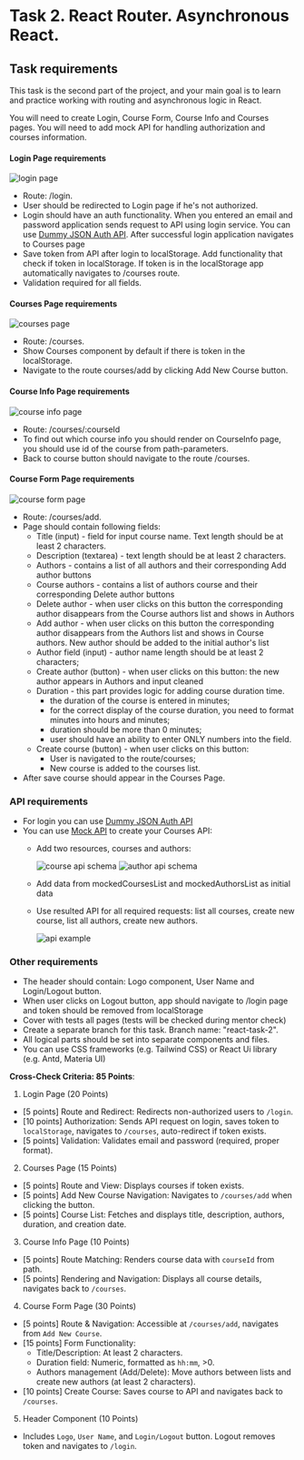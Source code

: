 # Task 2. React Router. Asynchronous React.

## Task requirements

This task is the second part of the project, and your main goal is to learn and practice working with routing and asynchronous logic in React.

You will need to create Login, Course Form, Course Info and Courses pages.
You will need to add mock API for handling authorization and courses information.


#### Login Page requirements

![login page](./assets/login.jpg)

- Route: /login.
- User should be redirected to Login page if he's not authorized.
- Login should have an auth functionality. When you entered an email and password application sends request to API using login service. You can use [Dummy JSON Auth API](https://dummyjson.com/docs/auth#auth-login). After successful login application navigates to Courses page
- Save token from API after login to localStorage. Add functionality that check if token in localStorage. If token is in the localStorage app automatically navigates to /courses route.
- Validation required for all fields.

#### Courses Page requirements

![courses page](./assets/courses.jpg)

- Route: /courses.
- Show Courses component by default if there is token in the localStorage.
- Navigate to the route courses/add by clicking Add New Course button.

#### Course Info Page requirements

![course info page](./assets/course-info.jpg)

- Route: /courses/:courseId
- To find out which course info you should render on CourseInfo page, you should use id of the course from path-parameters.
- Back to course button should navigate to the route /courses.

#### Course Form Page requirements

![course form page](./assets/course-form.jpg)

- Route: /courses/add.
- Page should contain following fields:
  - Title (input) - field for input course name. Text length should be at least 2 characters.
  - Description (textarea) - text length should be at least 2 characters.
  - Authors - contains a list of all authors and their corresponding Add author buttons
  - Course authors - contains a list of authors course and their corresponding Delete author buttons
  - Delete author - when user clicks on this button the corresponding author disappears from the Course authors list and shows in Authors
  - Add author - when user clicks on this button the corresponding author disappears from the Authors list and shows in Course authors. New author should be added to the initial author's list
  - Author field (input) - author name length should be at least 2 characters;
  - Create author (button) - when user clicks on this button: the new author appears in Authors and input cleaned
  - Duration - this part provides logic for adding course duration time.
    - the duration of the course is entered in minutes;
    - for the correct display of the course duration, you need to format minutes into hours and minutes;
    - duration should be more than 0 minutes;
    - user should have an ability to enter ONLY numbers into the field.
  - Create course (button) - when user clicks on this button:
    - User is navigated to the route/courses;
    - New course is added to the courses list.
- After save course should appear in the Courses Page. 

### API requirements

- For login you can use [Dummy JSON Auth API](https://dummyjson.com/docs/auth#auth-login)
- You can use [Mock API](https://mockapi.io/) to create your Courses API:
  - Add two resources, courses and authors:

    ![course api schema](./assets/course-api-schema.png)
    ![author api schema](./assets/author-api-schema.png)
  - Add data from mockedCoursesList and mockedAuthorsList as initial data 
  - Use resulted API for all required requests: list all courses, create new course, list all authors, create new authors.

    ![api example](./assets/api-example.png)

### Other requirements

- The header should contain: Logo component, User Name and Login/Logout button.
- When user clicks on Logout button, app should navigate to /login page and token should be removed from localStorage
- Cover with tests all pages (tests will be checked during mentor check)
- Create a separate branch for this task. Branch name: "react-task-2".
- All logical parts should be set into separate components and files.
- You can use CSS frameworks (e.g. Tailwind CSS) or React Ui library (e.g. Antd, Materia UI)

**Cross-Check Criteria: 85 Points**:

1. Login Page (20 Points)
  - [5 points] Route and Redirect: Redirects non-authorized users to `/login`.  
  - [10 points] Authorization: Sends API request on login, saves token to `localStorage`, navigates to `/courses`, auto-redirect if token exists.  
  - [5 points] Validation: Validates email and password (required, proper format).  

2. Courses Page (15 Points)
  - [5 points] Route and View: Displays courses if token exists.  
  - [5 points] Add New Course Navigation: Navigates to `/courses/add` when clicking the button.  
  - [5 points] Course List: Fetches and displays title, description, authors, duration, and creation date.  

3. Course Info Page (10 Points)
  - [5 points] Route Matching: Renders course data with `courseId` from path.  
  - [5 points] Rendering and Navigation: Displays all course details, navigates back to `/courses`.  

4. Course Form Page (30 Points)
  - [5 points] Route & Navigation: Accessible at `/courses/add`, navigates from `Add New Course`.  
  - [15 points] Form Functionality:  
    - Title/Description: At least 2 characters.  
    - Duration field: Numeric, formatted as `hh:mm`, >0.  
    - Authors management (Add/Delete): Move authors between lists and create new authors (at least 2 characters).  
  - [10 points] Create Course: Saves course to API and navigates back to `/courses`.  

5. Header Component (10 Points)  
  - Includes `Logo`, `User Name`, and `Login/Logout` button. Logout removes token and navigates to `/login`.
